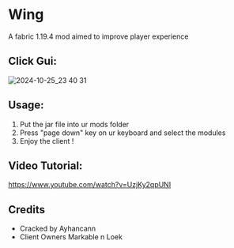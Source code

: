 # Wing
A fabric 1.19.4 mod aimed to improve player experience

## Click Gui:
![2024-10-25_23 40 31](https://github.com/user-attachments/assets/789906e7-0d18-4166-aa96-20058af37dea)

## Usage:
1. Put the jar file into ur mods folder
2. Press "page down" key on ur keyboard and select the modules 
3. Enjoy the client !

## Video Tutorial:
https://www.youtube.com/watch?v=UzjKy2qpUNI

## Credits
- Cracked by Ayhancann
- Client Owners Markable n Loek

